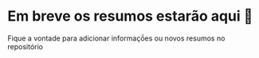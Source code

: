 # Em breve os resumos estarão aqui 🚧

Fique a vontade para adicionar informaçṍes ou novos resumos no repositório
